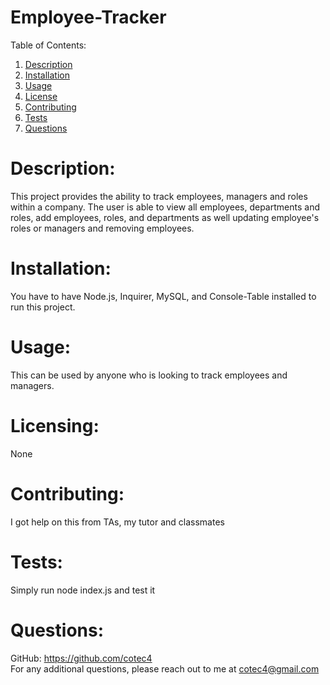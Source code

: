 # Employee-Tracker

Table of Contents:
1. [Description](#description)
2. [Installation](#installation)
3. [Usage](#usage)
4. [License](#license)
5. [Contributing](#contributing)
6. [Tests](#tests)
7. [Questions](#questions)

# Description:
This project provides the ability to track employees, managers and roles within a company. The user is able to view all employees, departments and  roles, add employees, roles, and departments as well updating employee's roles or managers and removing employees.
        
# Installation:
You have to have Node.js, Inquirer, MySQL, and Console-Table installed to run this project.
        
# Usage:
This can be used by anyone who is looking to track employees and managers.
        
# Licensing:
None
        
# Contributing:
I got help on this from TAs, my tutor and classmates
        
# Tests:
Simply run node index.js and test it
        
# Questions:

GitHub: https://github.com/cotec4        
For any additional questions, please reach out to me at cotec4@gmail.com